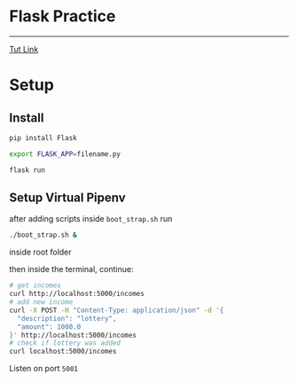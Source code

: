 # Flask Practice

---

[Tut Link](https://hevodata.com/learn/flask-api/)

# Setup

## Install

```bash
pip install Flask

export FLASK_APP=filename.py

flask run
```

## Setup Virtual Pipenv

after adding scripts inside `boot_strap.sh`
run

```bash
./boot_strap.sh &
```

inside root folder

then inside the terminal, continue:

```bash
# get incomes
curl http://localhost:5000/incomes
# add new income
curl -X POST -H "Content-Type: application/json" -d '{
  "description": "lottery",
  "amount": 1000.0
}' http://localhost:5000/incomes
# check if lottery was added
curl localhost:5000/incomes
```

Listen on port `5001`
